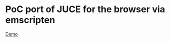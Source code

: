 # PoC port of JUCE for the browser via emscripten

[Demo](http://beschulz.github.io/juce_emscripten/)


